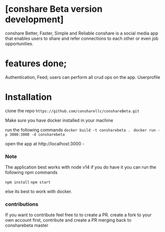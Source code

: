 # [conshare Beta version development]
conshare Better, Faster, Simple and Reliable 
conshare is a social media app that enables users to share and refer connections to each other or 
even job opportunities.
# features done;
Authentication, 
Feed; users can perform all crud ops on the app. 
Userprofile 

# Installation

clone the repo 
``` https://github.com/consharellc/conshareBeta.git ```

Make sure you have docker installed in your machine 

run the following commands
```docker build -t consharebeta . ```
```docker run -p 3000:3000 -d consharebeta ```

open the app at http://localhost:3000 -

### Note 
The application best works with node v14
if you do have it you can run the following npm commands 

``` npm install ```
``` npm start ```

else its best to work with docker. 

### contributions
If you want to contribute feel free to to create a PR.
create a fork to your own account first, contribute and create a PR merging back to consharebeta master


